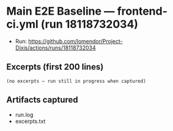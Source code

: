 # Main E2E Baseline — frontend-ci.yml (run 18118732034)
- Run: https://github.com/lomendor/Project-Dixis/actions/runs/18118732034

## Excerpts (first 200 lines)
```
(no excerpts — run still in progress when captured)
```

## Artifacts captured
- run.log
- excerpts.txt

